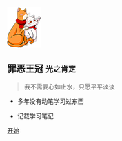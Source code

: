<!-- _coverpage.md -->

![logo](_media/icon.png)

## 罪恶王冠 <small>光之肯定</small>

> 我不需要心如止水，只愿平平淡淡

- 多年没有动笔学习过东西

- 记载学习笔记

[开始](#docsify)